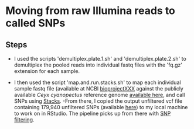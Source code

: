 # Moving from raw Illumina reads to called SNPs

## Steps
- I used the scripts 'demultiplex.plate.1.sh' and 'demultiplex.plate.2.sh' to demultiplex the pooled reads into individual fastq files with the 'fq.gz' extension for each sample.

- I then used the script 'map.and.run.stacks.sh' to map each individual sample fastq file (available at NCBI [bioprojectXXX]() against the publicly available *Ceyx cyanopectus* reference genome [available here](https://www.ncbi.nlm.nih.gov/datasets/genome/GCA_013401355.1/), and call SNPs using [Stacks](https://catchenlab.life.illinois.edu/stacks/).
-From there, I copied the output unfiltered vcf file containing 179,940 unfiltered SNPs (available [here](https://github.com/DevonDeRaad/nmel.ceyx/blob/main/data/populations.snps.vcf.gz)) to my local machine to work on in RStudio. The pipeline picks up from there with [SNP filtering](https://devonderaad.github.io/nmel.ceyx/ceyx.filtering.html).

